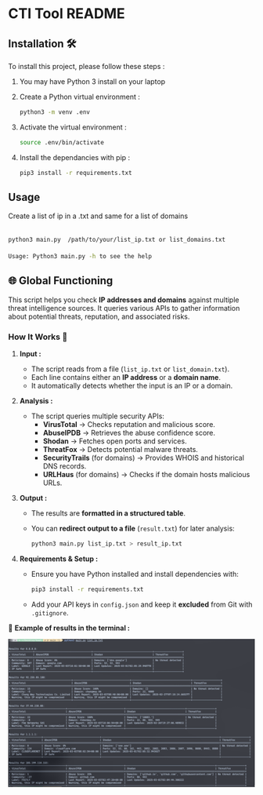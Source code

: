 # CTI Tool README

## Installation 🛠️

To install this project, please follow these steps : 

1. You may have Python 3 install on your laptop
2. Create a Python virtual environment :

   ```bash
   python3 -m venv .env
   ```
3. Activate the virtual environment :

   ```bash
   source .env/bin/activate
   ```
4. Install the dependancies with pip : 

   ```bash
   pip3 install -r requirements.txt
   ```

## Usage

Create a list of ip in a .txt and same for a list of domains

```bash

python3 main.py  /path/to/your/list_ip.txt or list_domains.txt

Usage: Python3 main.py -h to see the help

```

## 🌐 Global Functioning

This script helps you check **IP addresses and domains** against multiple threat intelligence sources. It queries various APIs to gather information about potential threats, reputation, and associated risks.

### **How It Works** 🚀

1. **Input :**  
   - The script reads from a file (`list_ip.txt` or `list_domain.txt`).
   - Each line contains either an **IP address** or a **domain name**.
   - It automatically detects whether the input is an IP or a domain.

2. **Analysis :**  
   - The script queries multiple security APIs:
     - **VirusTotal** → Checks reputation and malicious score.
     - **AbuseIPDB** → Retrieves the abuse confidence score.
     - **Shodan** → Fetches open ports and services.
     - **ThreatFox** → Detects potential malware threats.
     - **SecurityTrails** (for domains) → Provides WHOIS and historical DNS records.
     - **URLHaus** (for domains) → Checks if the domain hosts malicious URLs.

3. **Output :**  
   - The results are **formatted in a structured table**.
   - You can **redirect output to a file** (`result.txt`) for later analysis:

     ```bash
     python3 main.py list_ip.txt > result_ip.txt
     ```

4. **Requirements & Setup :**  
   - Ensure you have Python installed and install dependencies with:

     ```bash
     pip3 install -r requirements.txt
     ```
   - Add your API keys in `config.json` and keep it **excluded** from Git with `.gitignore`.


📌 **Example of results in the terminal :**

![alt text](readme_attachment/list_ip.png)